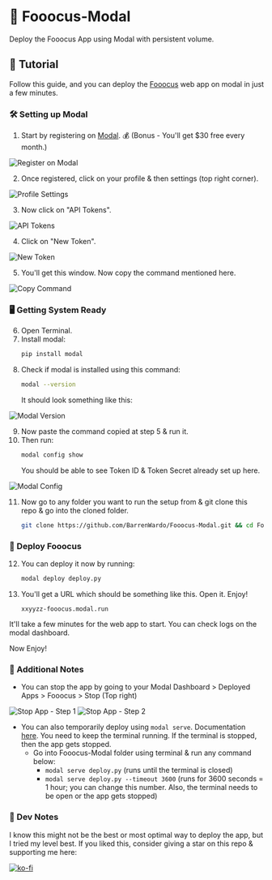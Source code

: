 # 🚀 Fooocus-Modal

Deploy the Fooocus App using Modal with persistent volume.

## 📖 Tutorial

Follow this guide, and you can deploy the [Fooocus](https://github.com/lllyasviel/Fooocus.git) web app on modal in just a few minutes.

### 🛠️ Setting up Modal

1. Start by registering on [Modal](https://modal.com). 💰 (Bonus - You'll get $30 free every month.)

![Register on Modal](https://github.com/BarrenWardo/Fooocus-Modal/assets/86141456/fa2ad8d8-506d-4d92-936a-1eeac9ea9ed5)

2. Once registered, click on your profile & then settings (top right corner).

![Profile Settings](https://github.com/BarrenWardo/Fooocus-Modal/assets/86141456/fccc64bc-7ed5-4da4-9c4a-1093f69187b9)

3. Now click on "API Tokens".

![API Tokens](https://github.com/BarrenWardo/Fooocus-Modal/assets/86141456/582c8c2b-47d5-4a9d-8efe-7a0734374d35)

4. Click on "New Token".

![New Token](https://github.com/BarrenWardo/Fooocus-Modal/assets/86141456/7f3eb080-3803-4973-8a08-96a59f6ddc7f)

5. You'll get this window. Now copy the command mentioned here.

![Copy Command](https://github.com/BarrenWardo/Fooocus-Modal/assets/86141456/de7f6126-4060-406e-bfe1-4475732399c9)

### 🖥️ Getting System Ready

6. Open Terminal.
7. Install modal:
   ```bash
   pip install modal
   ```
8. Check if modal is installed using this command:
   ```bash
   modal --version
   ```
   It should look something like this:

![Modal Version](https://github.com/BarrenWardo/Fooocus-Modal/assets/86141456/98666410-c729-4bbb-89eb-5b21890c96da)

9. Now paste the command copied at step 5 & run it.
10. Then run:
    ```bash
    modal config show
    ```
    You should be able to see Token ID & Token Secret already set up here.

![Modal Config](https://github.com/BarrenWardo/Fooocus-Modal/assets/86141456/3eb50d28-eace-4cba-af73-33569341d206)

11. Now go to any folder you want to run the setup from & git clone this repo & go into the cloned folder.
    ```bash
    git clone https://github.com/BarrenWardo/Fooocus-Modal.git && cd Fooocus-Modal
    ```

### 🚀 Deploy Fooocus

12. You can deploy it now by running:
    ```bash
    modal deploy deploy.py
    ```

13. You'll get a URL which should be something like this. Open it. Enjoy!
    ```
    xxyyzz-fooocus.modal.run
    ```

It'll take a few minutes for the web app to start. You can check logs on the modal dashboard.

Now Enjoy!

### 📝 Additional Notes

- You can stop the app by going to your Modal Dashboard > Deployed Apps > Fooocus > Stop (Top right)

![Stop App - Step 1](https://github.com/BarrenWardo/Fooocus-Modal/assets/86141456/31ed3a76-b1b0-49e0-b30d-96c18f577b9c)
![Stop App - Step 2](https://github.com/BarrenWardo/Fooocus-Modal/assets/86141456/8fde8481-843a-493e-ad47-0338d5e13932)

- You can also temporarily deploy using `modal serve`. Documentation [here](https://modal.com/docs/reference/cli/serve). You need to keep the terminal running. If the terminal is stopped, then the app gets stopped.
  - Go into Fooocus-Modal folder using terminal & run any command below:
    - `modal serve deploy.py` (runs until the terminal is closed)
    - `modal serve deploy.py --timeout 3600` (runs for 3600 seconds = 1 hour; you can change this number. Also, the terminal needs to be open or the app gets stopped)

### 📓 Dev Notes

I know this might not be the best or most optimal way to deploy the app, but I tried my level best.
If you liked this, consider giving a star on this repo & supporting me here:

[![ko-fi](https://ko-fi.com/img/githubbutton_sm.svg)](https://ko-fi.com/H2H8OQTUC)
